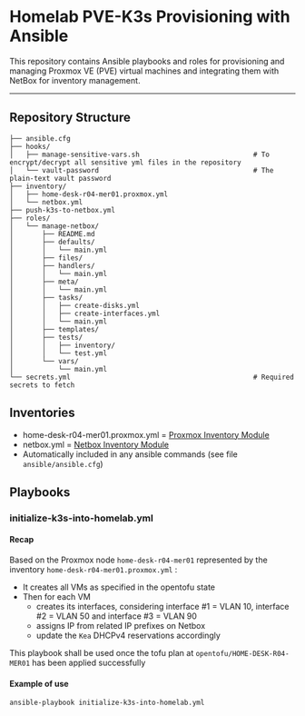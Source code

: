# Homelab PVE-K3s Provisioning with Ansible

This repository contains Ansible playbooks and roles for provisioning and managing Proxmox VE (PVE) virtual machines and integrating them with NetBox for inventory management.

---

## Repository Structure
```
├── ansible.cfg
├── hooks/
│   ├── manage-sensitive-vars.sh                            # To encrypt/decrypt all sensitive yml files in the repository
│   └── vault-password                                      # The plain-text vault password
├── inventory/
│   ├── home-desk-r04-mer01.proxmox.yml                     
│   └── netbox.yml        
├── push-k3s-to-netbox.yml
├── roles/
│   └── manage-netbox/
│       ├── README.md
│       ├── defaults/
│       │   └── main.yml
│       ├── files/
│       ├── handlers/
│       │   └── main.yml
│       ├── meta/
│       │   └── main.yml
│       ├── tasks/
│       │   ├── create-disks.yml
│       │   ├── create-interfaces.yml
│       │   └── main.yml
│       ├── templates/
│       ├── tests/
│       │   ├── inventory/
│       │   └── test.yml
│       └── vars/
│           └── main.yml
└── secrets.yml                                             # Required secrets to fetch
```


## Inventories
- home-desk-r04-mer01.proxmox.yml = [Proxmox Inventory Module](https://docs.ansible.com/ansible/latest/collections/community/proxmox/proxmox_inventory.html#ansible-collections-community-proxmox-proxmox-inventory)
- netbox.yml = [Netbox Inventory Module](https://docs.ansible.com/ansible/latest/collections/netbox/netbox/nb_inventory_inventory.html)
- Automatically included in any ansible commands (see file `ansible/ansible.cfg`)
## Playbooks

### initialize-k3s-into-homelab.yml

#### Recap
Based on the Proxmox node `home-desk-r04-mer01` represented by the inventory `home-desk-r04-mer01.proxmox.yml` :
- It creates all VMs as specified in the opentofu state
- Then for each VM
    - creates its interfaces, considering interface #1 = VLAN 10, interface #2 = VLAN 50 and interface #3 = VLAN 90
    - assigns IP from related IP prefixes on Netbox 
    - update the `Kea` DHCPv4 reservations accordingly

This playbook shall be used once the tofu plan at `opentofu/HOME-DESK-R04-MER01` has been applied successfully 
#### Example of use
`ansible-playbook initialize-k3s-into-homelab.yml`